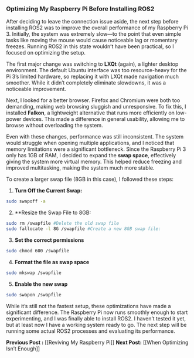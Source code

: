 ---
---

### Optimizing My Raspberry Pi Before Installing ROS2  

After deciding to leave the connection issue aside, the next step before installing ROS2 was to improve the overall performance of my Raspberry Pi 3. Initially, the system was extremely slow—to the point that even simple tasks like moving the mouse would cause noticeable lag or momentary freezes. Running ROS2 in this state wouldn’t have been practical, so I focused on optimizing the setup.  

The first major change was switching to **LXQt** (again), a lighter desktop environment. The default Ubuntu interface was too resource-heavy for the Pi 3’s limited hardware, so replacing it with LXQt made navigation much smoother. While it didn’t completely eliminate slowdowns, it was a noticeable improvement.  

Next, I looked for a better browser. Firefox and Chromium were both too demanding, making web browsing sluggish and unresponsive. To fix this, I installed **Falkon**, a lightweight alternative that runs more efficiently on low-power devices. This made a difference in general usability, allowing me to browse without overloading the system.  

Even with these changes, performance was still inconsistent. The system would struggle when opening multiple applications, and I noticed that memory limitations were a significant bottleneck. Since the Raspberry Pi 3 only has 1GB of RAM, I decided to expand the **swap space**, effectively giving the system more virtual memory. This helped reduce freezing and improved multitasking, making the system much more stable.  

To create a larger swap file (8GB in this case), I followed these steps:

1. **Turn Off the Current Swap:** 
```bash 
sudo swapoff -a
```
2. **Resize the Swap File to 8GB:
```bash 
sudo rm /swapfile #Delete the old swap file
sudo fallocate -l 8G /swapfile #Create a new 8GB swap file:
```
3. **Set the correct permissions**
```bash 
sudo chmod 600 /swapfile
```
4. **Format the file as swap space**
```bash 
sudo mkswap /swapfile
```
5. **Enable the new swap**
```bash 
sudo swapon /swapfile
```

While it’s still not the fastest setup, these optimizations have made a significant difference. The Raspberry Pi now runs smoothly enough to start experimenting, and I was finally able to install ROS2. I haven’t tested it yet, but at least now I have a working system ready to go. The next step will be running some actual ROS2 processes and evaluating its performance.


**Previous Post :** [[Reviving My Raspberry Pi]] 
**Next Post:** [[When Optimizing Isn’t Enough]]



